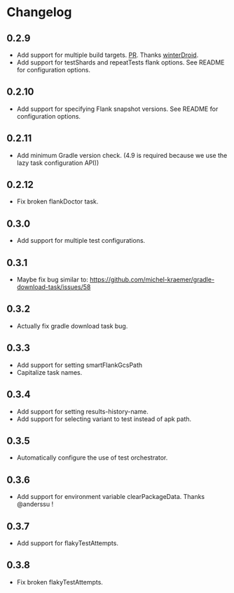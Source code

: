 # Changelog

## 0.2.9

* Add support for multiple build targets. [PR](https://github.com/runningcode/fladle/pull/9). Thanks [winterDroid](https://github.com/winterDroid).
* Add support for testShards and repeatTests flank options. See README for configuration options.

## 0.2.10

* Add support for specifying Flank snapshot versions. See README for configuration options.

## 0.2.11

* Add minimum Gradle version check. (4.9 is required because we use the lazy task configuration API))

## 0.2.12

* Fix broken flankDoctor task.

## 0.3.0

* Add support for multiple test configurations.

## 0.3.1

* Maybe fix bug similar to: https://github.com/michel-kraemer/gradle-download-task/issues/58

## 0.3.2

* Actually fix gradle download task bug.

## 0.3.3

* Add support for setting smartFlankGcsPath
* Capitalize task names.

## 0.3.4

* Add support for setting results-history-name.
* Add support for selecting variant to test instead of apk path.

## 0.3.5

* Automatically configure the use of test orchestrator.

## 0.3.6

* Add support for environment variable clearPackageData. Thanks @anderssu !

## 0.3.7

* Add support for flakyTestAttempts.

## 0.3.8

* Fix broken flakyTestAttempts.
